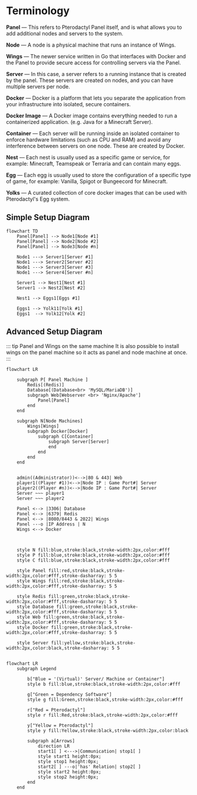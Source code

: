 # Terminology
**Panel** — This refers to Pterodactyl Panel itself, and is what allows you to add additional
nodes and servers to the system.

**Node** — A node is a physical machine that runs an instance of Wings.

**Wings** — The newer service written in Go that interfaces with Docker and the Panel to provide secure access for
controlling servers via the Panel.

**Server** — In this case, a server refers to a running instance that is created by the panel. These servers are
created on nodes, and you can have multiple servers per node.

**Docker** — Docker is a platform that lets you separate the application from your infrastructure into isolated, secure containers.

**Docker Image**  — A Docker image contains everything needed to run a containerized application. (e.g. Java for a Minecraft Server).

**Container** — Each server will be running inside an isolated container to enforce hardware limitations
(such as CPU and RAM) and avoid any interference between servers on one node. These are created by Docker.

**Nest** — Each nest is usually used as a specific game or service, for example: Minecraft, Teamspeak or Terraria and can contain many eggs.

**Egg**  — Each egg is usually used to store the configuration of a specific type of game, for example: Vanilla, Spigot or Bungeecord for Minecraft.

**Yolks**  — A curated collection of core docker images that can be used with Pterodactyl's Egg system.


## Simple Setup Diagram
```mermaid
flowchart TD
    Panel[Panel] --> Node1[Node #1]
    Panel[Panel] --> Node2[Node #2]
    Panel[Panel] --> Node3[Node #n]

    Node1 ---> Server1[Server #1]
    Node1 ---> Server2[Server #2]
    Node1 ---> Server3[Server #3]
    Node1 ---> Server4[Server #n]

    Server1 --> Nest1[Nest #1]
    Server1 --> Nest2[Nest #2]

    Nest1 --> Eggs1[Eggs #1]

    Eggs1 --> Yolk11[Yolk #1]
    Eggs1  --> Yolk12[Yolk #2]  
```

## Advanced Setup Diagram
::: tip Panel and Wings on the same machine
It is also possible to install wings on the panel machine so it acts as panel and node machine at once.
:::



```mermaid
flowchart LR

    subgraph P[ Panel Machine ]
        Redis[(Redis)]
        Database[(Database<br> 'MySQL/MariaDB')]
        subgraph Web[Webserver <br> 'Nginx/Apache']
            Panel[Panel]
        end
    end

    subgraph N[Node Machines]
        Wings[Wings]
        subgraph Docker[Docker]
            subgraph C[Container]
                subgraph Server[Server]
                end
            end
        end
    end


    admin((Administrator))<-->|80 & 443| Web
    player1((Player #1))<-->|Node IP : Game Port#| Server
    player2((Player #n))<-->|Node IP : Game Port#| Server
    Server ~~~ player1 
    Server ~~~ player2 

    Panel <--> |3306| Database
    Panel <--> |6379| Redis
    Panel <--> |8080/8443 & 2022| Wings
    Panel ---o |IP Address | N
    Wings <--> Docker
    


    style N fill:blue,stroke:black,stroke-width:2px,color:#fff
    style P fill:blue,stroke:black,stroke-width:2px,color:#fff
    style C fill:blue,stroke:black,stroke-width:2px,color:#fff

    style Panel fill:red,stroke:black,stroke-width:2px,color:#fff,stroke-dasharray: 5 5
    style Wings fill:red,stroke:black,stroke-width:2px,color:#fff,stroke-dasharray: 5 5

    style Redis fill:green,stroke:black,stroke-width:2px,color:#fff,stroke-dasharray: 5 5
    style Database fill:green,stroke:black,stroke-width:2px,color:#fff,stroke-dasharray: 5 5
    style Web fill:green,stroke:black,stroke-width:2px,color:#fff,stroke-dasharray: 5 5
    style Docker fill:green,stroke:black,stroke-width:2px,color:#fff,stroke-dasharray: 5 5

    style Server fill:yellow,stroke:black,stroke-width:2px,color:black,stroke-dasharray: 5 5
   
```

```mermaid
flowchart LR
    subgraph Legend
    
        b["Blue = '(Virtual)' Server/ Machine or Container"]
        style b fill:blue,stroke:black,stroke-width:2px,color:#fff

        g["Green = Dependency Software"]
        style g fill:Green,stroke:black,stroke-width:2px,color:#fff

        r["Red = Pterodactyl"]
        style r fill:Red,stroke:black,stroke-width:2px,color:#fff

        y["Yellow = Pterodactyl"]
        style y fill:Yellow,stroke:black,stroke-width:2px,color:black
        
        subgraph a[Arrows]
            direction LR
            start1[ ] <--->|Communication| stop1[ ]
            style start1 height:0px;
            style stop1 height:0px;
            start2[ ] ---o|'has' Relation| stop2[ ]
            style start2 height:0px;
            style stop2 height:0px; 
        end
    end

```
